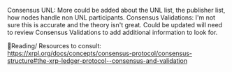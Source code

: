 
Consensus UNL: More could be added about the UNL list, the publisher list, how nodes handle non UNL participants. 
Consensus Validations: I'm not sure this is accurate and the theory isn't great. Could be updated will need to review Consensus Validations to add additional information to look for. 

🎯Reading/ Resources to consult: https://xrpl.org/docs/concepts/consensus-protocol/consensus-structure#the-xrp-ledger-protocol--consensus-and-validation